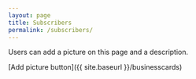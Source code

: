 ```yaml
---
layout: page
title: Subscribers
permalink: /subscribers/
---
```


Users can add a picture on this page and a description.

[Add picture button]({{ site.baseurl }}/businesscards)
